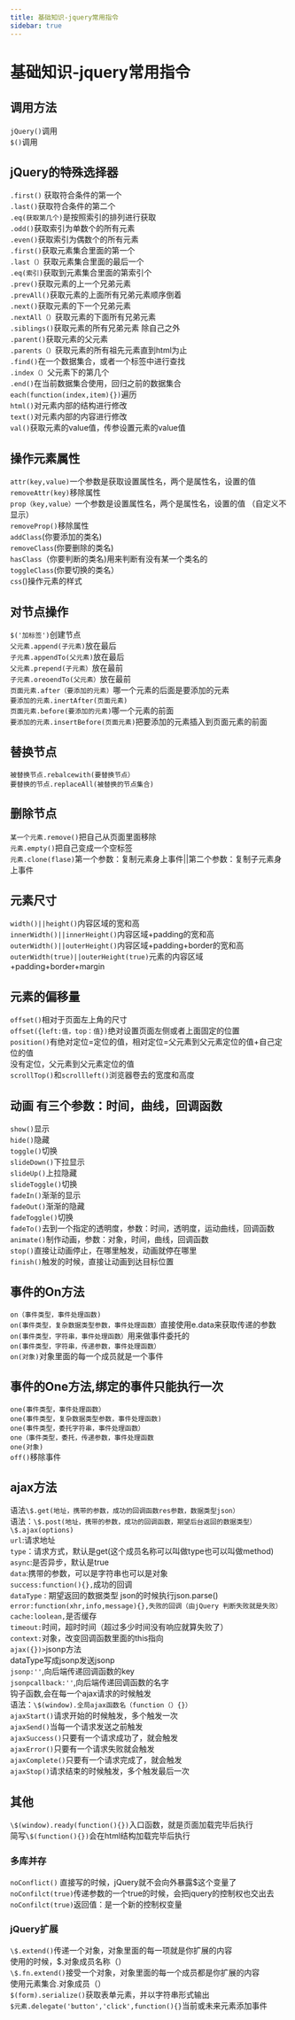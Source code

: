 ```yaml
---
title: 基础知识-jquery常用指令
sidebar: true
---
```


# 基础知识-jquery常用指令

## 调用方法

`jQuery()`调用  
`$()`调用

## jQuery的特殊选择器

`.first()` 获取符合条件的第一个  
`.last()`获取符合条件的第二个  
`.eq(获取第几个)`是按照索引的排列进行获取  
`.odd()`获取索引为单数个的所有元素  
`.even()`获取索引为偶数个的所有元素  
`.first()`获取元素集合里面的第一个  
`.last（）`获取元素集合里面的最后一个  
`.eq(索引)`获取到元素集合里面的第索引个  
`.prev()`获取元素的上一个兄弟元素  
`.prevAll()`获取元素的上面所有兄弟元素顺序倒着  
`.next()`获取元素的下一个兄弟元素  
`.nextAll（）`获取元素的下面所有兄弟元素  
`.siblings()`获取元素的所有兄弟元素 除自己之外  
`.parent()`获取元素的父元素  
`.parents（）`获取元素的所有祖先元素直到html为止  
`.find()`在一个数据集合，或者一个标签中进行查找  
`.index（）`父元素下的第几个  
`.end()`在当前数据集合使用，回归之前的数据集合  
`each(function(index,item){})`遍历  
`html()`对元素内部的结构进行修改  
`text()`对元素内部的内容进行修改  
`val()`获取元素的value值，传参设置元素的value值  

## 操作元素属性

`attr(key,value)`一个参数是获取设置属性名，两个是属性名，设置的值  
`removeAttr(key)`移除属性  
`prop（key,value）`一个参数是设置属性名，两个是属性名，设置的值 （自定义不显示）  
`removeProp()`移除属性  
`addClass`(你要添加的类名)  
`removeClass`(你要删除的类名)  
`hasClass`（你要判断的类名)用来判断有没有某一个类名的  
`toggleClass`(你要切换的类名）  
`css`()操作元素的样式  

## 对节点操作

`$('加标签')`创建节点  
`父元素.append(子元素)`放在最后  
`子元素.appendTo(父元素)`放在最后  
`父元素.prepend(子元素）`放在最前  
`子元素.oreoendTo(父元素）`放在最前  
`页面元素.after（要添加的元素）`哪一个元素的后面是要添加的元素  
`要添加的元素.inertAfter(页面元素)`  
`页面元素.before(要添加的元素)`哪一个元素的前面  
`要添加的元素.insertBefore(页面元素)`把要添加的元素插入到页面元素的前面  

## 替换节点

`被替换节点.rebalcewith(要替换节点）`  
`要替换的节点.replaceAll(被替换的节点集合)`  

## 删除节点

`某一个元素.remove()`把自己从页面里面移除  
`元素.empty()`把自己变成一个空标签  
`元素.clone(flase)`第一个参数：复制元素身上事件||第二个参数：复制子元素身上事件  

## 元素尺寸

`width()||height()`内容区域的宽和高  
`innerWidth()||innerHeight()`内容区域+padding的宽和高  
`outerWidth()||outerHeight()`内容区域+padding+border的宽和高  
`outerWidth(true)||outerHeight(true)`元素的内容区域+padding+border+margin  

## 元素的偏移量

`offset()`相对于页面左上角的尺寸  
`offset({left:值，top：值})`绝对设置页面左侧或者上面固定的位置  
`position()`有绝对定位=定位的值，相对定位=父元素到父元素定位的值+自己定位的值  
没有定位，父元素到父元素定位的值  
`scrollTop()`和`scrollleft()`浏览器卷去的宽度和高度  

## 动画 有三个参数：时间，曲线，回调函数

`show()`显示  
`hide()`隐藏  
`toggle()`切换  
`slideDown()`下拉显示  
`slideUp()`上拉隐藏  
`slideToggle()`切换  
`fadeIn()`渐渐的显示  
`fadeOut()`渐渐的隐藏  
`fadeToggle()`切换  
`fadeTo()`去到一个指定的透明度，参数：时间，透明度，运动曲线，回调函数  
`animate()`制作动画，参数：对象，时间，曲线，回调函数  
`stop()`直接让动画停止，在哪里触发，动画就停在哪里  
`finish()`触发的时候，直接让动画到达目标位置  

## 事件的On方法

`on（事件类型，事件处理函数)`  
`on(事件类型，复杂数据类型参数，事件处理函数）`直接使用e.data来获取传递的参数  
`on(事件类型，字符串，事件处理函数）`用来做事件委托的  
`on(事件类型，字符串，传递参数，事件处理函数）`  
`on(对象)`对象里面的每一个成员就是一个事件  

## 事件的One方法,绑定的事件只能执行一次  

`one(事件类型，事件处理函数）`  
`one(事件类型，复杂数据类型参数，事件处理函数)`  
`one(事件类型，委托字符串，事件处理函数）`  
`one（事件类型，委托，传递参数，事件处理函数`  
`one(对象)`  
`off()`移除事件  

## ajax方法

语法`\$.get(地址，携带的参数，成功的回调函数res参数，数据类型json）`  
语法：`\$.post(地址，携带的参数，成功的回调函数，期望后台返回的数据类型）`  
`\$.ajax(options)`  
`url`:请求地址  
`type`：请求方式，默认是get(这个成员名称可以叫做type也可以叫做method)  
`async`:是否异步，默认是true  
`data`:携带的参数，可以是字符串也可以是对象  
`success:function(){},`成功的回调  
`dataType：`期望返回的数据类型  json的时候执行json.parse()  
`error:function(xhr,info,message){},失败的回调（由jQuery 判断失败就是失败）`  
`cache:loolean,`是否缓存  
`timeout:`时间，超时时间（超过多少时间没有响应就算失败了）  
`context:`对象，改变回调函数里面的this指向  
`ajax({})>`jsonp方法  
dataType写成jsonp发送jsonp  
`jsonp:''`,向后端传递回调函数的key  
`jsonpcallback:''`,向后端传递回调函数的名字  
钩子函数,会在每一个ajax请求的时候触发  
语法：`\$(window).全局ajax函数名（function（）{}）`  
`ajaxStart()`请求开始的时候触发，多个触发一次  
`ajaxSend()`当每一个请求发送之前触发  
`ajaxSuccess()`只要有一个请求成功了，就会触发  
`ajaxError()`只要有一个请求失败就会触发  
`ajaxComplete()`只要有一个请求完成了，就会触发  
`ajaxStop()`请求结束的时候触发，多个触发最后一次  

## 其他

`\$(window).ready(function(){})`入口函数，就是页面加载完毕后执行  
简写`\$(function(){})`会在html结构加载完毕后执行  

### 多库并存

`noConflict()` 直接写的时候，jQuery就不会向外暴露\$这个变量了  
`noConfilct(true)`传递参数的一个true的时候，会把jquery的控制权也交出去  
`noConfilct(true)`返回值：是一个新的控制权变量  

### jQuery扩展

`\$.extend()`传递一个对象，对象里面的每一项就是你扩展的内容  
使用的时候，\$.对象成员名称（）  
`\$.fn.extend()`接受一个对象，对象里面的每一个成员都是你扩展的内容  
使用元素集合.对象成员（）  
`$(form).serialize()`获取表单元素，并以字符串形式输出  
`$元素.delegate('button','click',function(){}`当前或未来元素添加事件

<leave/>